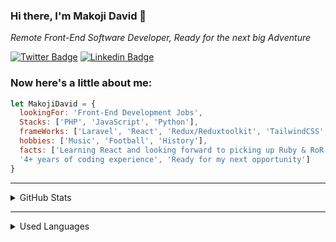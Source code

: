 ### Hi there, I'm Makoji David 👋

_Remote Front-End Software Developer, Ready for the next big Adventure_

[![Twitter Badge](https://img.shields.io/badge/-@sharkleshevon-1ca0f1?style=flat-square&labelColor=1ca0f1&logo=twitter&logoColor=white&link=https://twitter.com/sharkleshevon)](https://twitter.com/sharkleshevon)
[![Linkedin Badge](https://img.shields.io/badge/-Makoji%20David-blue?style=flat-square&logo=Linkedin&logoColor=white&link=https://www.linkedin.com/in/david-makoji-b6090971/)](https://www.linkedin.com/in/david-makoji-b6090971/)

### Now here's a little about me:

```js
let MakojiDavid = {
  lookingFor: 'Front-End Development Jobs',
  Stacks: ['PHP', 'JavaScript', 'Python'],
  frameWorks: ['Laravel', 'React', 'Redux/Reduxtoolkit', 'TailwindCSS', 'MaterialUI'],
  hobbies: ['Music', 'Football', 'History'],
  facts: ['Learning React and looking forward to picking up Ruby & RoR', 'Great lover of PHP!', 
  '4+ years of coding experience', 'Ready for my next opportunity']
}

```

<hr/>

<details>
  <summary>GitHub Stats</summary>
  <p align = "center">
    <img src="https://github-readme-stats.vercel.app/api?username=aceDavon&theme=radical" height="350px" />
  </p>
</details>

<hr/>

<details>
  <summary>Used Languages</summary>
  <p align = "center">
    <img src="https://wakatime.com/share/@63d0ac1e-cac3-4911-80f0-57c87d87c20b/eca811f2-1cde-4fd2-a964-d7a7fdc67a37.svg" height="350px" />
  </p>
</details>
